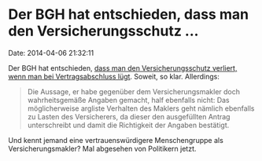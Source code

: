 Der BGH hat entschieden, dass man den Versicherungsschutz \...
==============================================================

Date: 2014-04-06 21:32:11

Der BGH hat entschieden, [dass man den Versicherungsschutz verliert,
wenn man bei Vertragsabschluss lügt](http://www.heise.de/-2151444).
Soweit, so klar. Allerdings:

> Die Aussage, er habe gegenüber dem Versicherungsmakler doch
> wahrheitsgemäße Angaben gemacht, half ebenfalls nicht: Das
> möglicherweise argliste Verhalten des Maklers geht nämlich ebenfalls
> zu Lasten des Versicherers, da dieser den ausgefüllten Antrag
> unterschreibt und damit die Richtigkeit der Angaben bestätigt.

Und kennt jemand eine vertrauenswürdigere Menschengruppe als
Versicherungsmakler? Mal abgesehen von Politikern jetzt.
